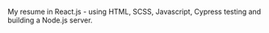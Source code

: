 My resume in React.js - using HTML, SCSS, Javascript, Cypress testing and building a Node.js server.
